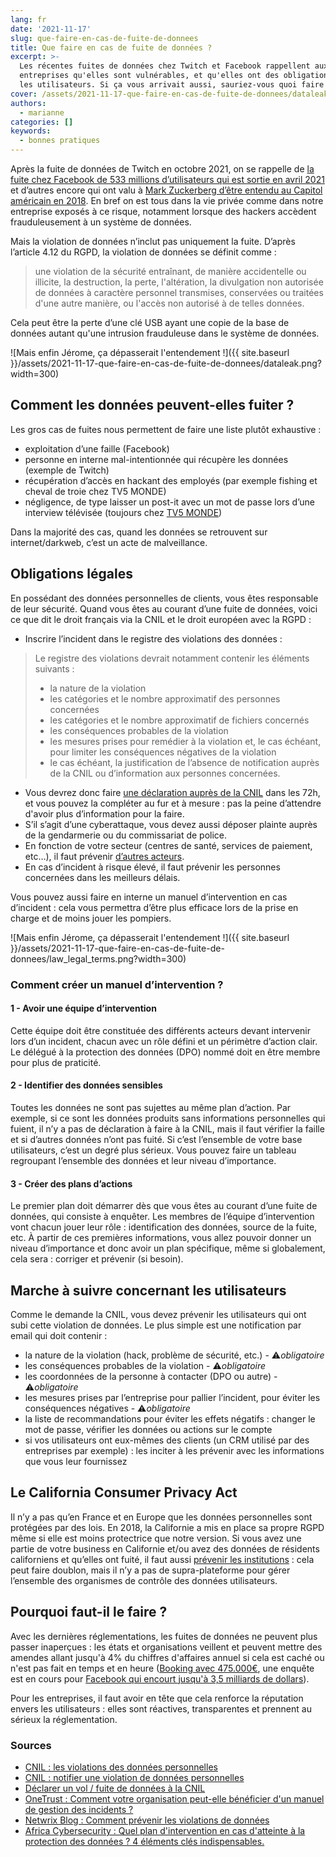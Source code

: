 ```yaml
---
lang: fr
date: '2021-11-17'
slug: que-faire-en-cas-de-fuite-de-donnees
title: Que faire en cas de fuite de données ?
excerpt: >-
  Les récentes fuites de données chez Twitch et Facebook rappellent aux
  entreprises qu'elles sont vulnérables, et qu'elles ont des obligations envers
  les utilisateurs. Si ça vous arrivait aussi, sauriez-vous quoi faire ?
cover: /assets/2021-11-17-que-faire-en-cas-de-fuite-de-donnees/dataleak.png
authors:
  - marianne
categories: []
keywords:
  - bonnes pratiques
---
```


Après la fuite de données de Twitch en octobre 2021, on se rappelle de [la fuite chez Facebook de 533 millions d’utilisateurs qui est sortie en avril 2021](https://www.francetvinfo.fr/internet/reseaux-sociaux/facebook/facebook-cinq-questions-sur-la-fuite-de-donnees-de-533-millions-d-utilisateurs-a-travers-le-monde_4362885.html) et d’autres encore qui ont valu à [Mark Zuckerberg d’être entendu au Capitol américain en 2018](https://www.forbes.fr/business/facebook-mark-zuckerberg-au-capitol/). En bref on est tous dans la vie privée comme dans notre entreprise exposés à ce risque, notamment lorsque des hackers accèdent frauduleusement à un système de données.

Mais la violation de données n’inclut pas uniquement la fuite. D’après l’article 4.12 du RGPD, la violation de données se définit comme :

> une violation de la sécurité entraînant, de manière accidentelle ou
> illicite, la destruction, la perte, l'altération, la divulgation non
> autorisée de données à caractère personnel transmises, conservées ou
> traitées d'une autre manière, ou l'accès non autorisé à de telles
> données.

Cela peut être la perte d’une clé USB ayant une copie de la base de données autant qu'une intrusion frauduleuse dans le système de données.

![Mais enfin Jérome, ça dépasserait l'entendement !]({{ site.baseurl }}/assets/2021-11-17-que-faire-en-cas-de-fuite-de-donnees/dataleak.png?width=300)

## Comment les données peuvent-elles fuiter ?
Les gros cas de fuites nous permettent de faire une liste plutôt exhaustive :
-   exploitation d’une faille (Facebook)
-   personne en interne mal-intentionnée qui récupère les données (exemple de Twitch)
-   récupération d’accès en hackant des employés (par exemple fishing et cheval de troie chez TV5 MONDE)
-   négligence, de type laisser un post-it avec un mot de passe lors d’une interview télévisée (toujours chez [TV5 MONDE](https://tvmag.lefigaro.fr/le-scan-tele/insolite/2015/04/10/28009-20150410ARTFIG00214-les-mots-de-passe-de-tv5-monde-devoiles-sur-france-2.php))

Dans la majorité des cas, quand les données se retrouvent sur internet/darkweb, c’est un acte de malveillance.

## Obligations légales
En possédant des données personnelles de clients, vous êtes responsable de leur sécurité.
Quand vous êtes au courant d’une fuite de données, voici ce que dit le droit français via la CNIL et le droit européen avec la RGPD :
-   Inscrire l’incident dans le registre des violations des données :
> Le registre des violations devrait notamment contenir les éléments
> suivants :
> -   la nature de la violation
> -   les catégories et le nombre approximatif des personnes concernées
> -   les catégories et le nombre approximatif de fichiers concernés
> -   les conséquences probables de la violation
> -   les mesures prises pour remédier à la violation et, le cas échéant, pour limiter les conséquences négatives de la violation
> -   le cas échéant, la justification de l’absence de notification auprès de la CNIL ou d’information aux personnes concernées.
-   Vous devrez donc faire [une déclaration auprès de la CNIL](https://notifications.cnil.fr/notifications/index) dans les 72h, et vous pouvez la compléter au fur et à mesure : pas la peine d’attendre d'avoir plus d’information pour la faire.
-   S’il s’agit d’une cyberattaque, vous devez aussi déposer plainte auprès de la gendarmerie ou du commissariat de police.
-   En fonction de votre secteur (centres de santé, services de paiement, etc…), il faut prévenir [d’autres acteurs](https://rgpd-brest.fr/vol-de-donneesl/).
-   En cas d’incident à risque élevé, il faut prévenir les personnes concernées dans les meilleurs délais.

Vous pouvez aussi faire en interne un manuel d’intervention en cas d’incident : cela vous permettra d’être plus efficace lors de la prise en charge et de moins jouer les pompiers.

![Mais enfin Jérome, ça dépasserait l'entendement !]({{ site.baseurl }}/assets/2021-11-17-que-faire-en-cas-de-fuite-de-donnees/law_legal_terms.png?width=300)

### Comment créer un manuel d’intervention ?

#### 1 - Avoir une équipe d’intervention

Cette équipe doit être constituée des différents acteurs devant intervenir lors d’un incident, chacun avec un rôle défini et un périmètre d’action clair. Le délégué à la protection des données (DPO) nommé doit en être membre pour plus de praticité.

#### 2 - Identifier des données sensibles

Toutes les données ne sont pas sujettes au même plan d’action. Par exemple, si ce sont les données produits sans informations personnelles qui fuient, il n’y a pas de déclaration à faire à la CNIL, mais il faut vérifier la faille et si d’autres données n’ont pas fuité. Si c’est l’ensemble de votre base utilisateurs, c’est un degré plus sérieux. Vous pouvez faire un tableau regroupant l’ensemble des données et leur niveau d’importance.

#### 3 - Créer des plans d’actions

Le premier plan doit démarrer dès que vous êtes au courant d’une fuite de données, qui consiste à enquêter.
Les membres de l’équipe d’intervention vont chacun jouer leur rôle : identification des données, source de la fuite, etc.
À partir de ces premières informations, vous allez pouvoir donner un niveau d’importance et donc avoir un plan spécifique, même si globalement, cela sera : corriger et prévenir (si besoin).

## Marche à suivre concernant les utilisateurs

Comme le demande la CNIL, vous devez prévenir les utilisateurs qui ont subi cette violation de données. Le plus simple est une notification par email qui doit contenir :
-   la nature de la violation (hack, problème de sécurité, etc.) - ⚠️*obligatoire*
-   les conséquences probables de la violation - ⚠️*obligatoire*
-   les coordonnées de la personne à contacter (DPO ou autre) - ⚠️*obligatoire*
-   les mesures prises par l’entreprise pour pallier l’incident, pour éviter les conséquences négatives - ⚠️*obligatoire*
-   la liste de recommandations pour éviter les effets négatifs : changer le mot de passe, vérifier les données ou actions sur le compte
-   si vos utilisateurs ont eux-mêmes des clients (un CRM utilisé par des entreprises par exemple) : les inciter à les prévenir avec les informations que vous leur fournissez

## Le California Consumer Privacy Act

Il n’y a pas qu’en France et en Europe que les données personnelles sont protégées par des lois. En 2018, la Californie a mis en place sa propre RGPD même si elle est moins protectrice que notre version.
Si vous avez une partie de votre business en Californie et/ou avez des données de résidents californiens et qu’elles ont fuité, il faut aussi [prévenir les institutions](https://oag.ca.gov/privacy/databreach/reporting) : cela peut faire doublon, mais il n’y a pas de supra-plateforme pour gérer l’ensemble des organismes de contrôle des données utilisateurs.

## Pourquoi faut-il le faire ?

Avec les dernières réglementations, les fuites de données ne peuvent plus passer inaperçues : les états et organisations veillent et peuvent mettre des amendes allant jusqu'à 4% du chiffres d'affaires annuel si cela est caché ou n'est pas fait en temps et en heure ([Booking avec 475.000€](https://www.capital.fr/entreprises-marches/booking-ecope-dune-lourde-amende-pour-une-fuite-de-donnees-1399050), une enquête est en cours pour [Facebook qui encourt jusqu'à 3,5 milliards de dollars](https://www.latribune.fr/technos-medias/internet/fuite-de-donnees-sur-facebook-negligence-des-utilisateurs-ou-faute-du-reseau-social-882469.html)).

Pour les entreprises, il faut avoir en tête que cela renforce la réputation envers les utilisateurs : elles sont réactives, transparentes et prennent au sérieux la réglementation.

### Sources
- [CNIL : les violations des données personnelles](https://www.cnil.fr/fr/les-violations-de-donnees-personnelles)
- [CNIL : notifier une violation de données personnelles](https://www.cnil.fr/fr/notifier-une-violation-de-donnees-personnelles)
- [Déclarer un vol / fuite de données à la CNIL](https://rgpd-brest.fr/vol-de-donneesl/)
- [OneTrust : Comment votre organisation peut-elle bénéficier d'un manuel de gestion des incidents ?](https://www.onetrust.fr/blog/creer-un-manuel-de-gestion-des-incidents/)
- [Netwrix Blog : Comment prévenir les violations de données](https://blog.netwrix.fr/2020/02/25/comment-prevenir-les-violations-de-donnees/)
- [Africa Cybersecurity : Quel plan d'intervention en cas d'atteinte à la protection des données ? 4 éléments clés indispensables.](https://cybersecuritymag.africa/quel-plan-dintervention-en-cas-datteinte-la-protection-des-donnees)
